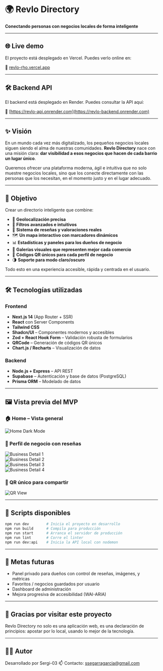 # 🌍 Revlo Directory

**Conectando personas con negocios locales de forma inteligente**

---

## 🌐 Live demo

El proyecto está desplegado en Vercel. Puedes verlo online en:

🔗 [revlo-rho.vercel.app](https://revlo-rho.vercel.app/)

---

## 🛠 Backend API

El backend está desplegado en Render. Puedes consultar la API aquí:

🔗 [https://revlo-api.onrender.com](https://revlo-backend.onrender.com)

---

## ✨ Visión

En un mundo cada vez más digitalizado, los pequeños negocios locales siguen siendo el alma de nuestras comunidades. **Revlo Directory** nace con una misión clara: **dar visibilidad a esos negocios que hacen de cada barrio un lugar único**.

Queremos ofrecer una plataforma moderna, ágil e intuitiva que no solo muestre negocios locales, sino que los conecte directamente con las personas que los necesitan, en el momento justo y en el lugar adecuado.

---

## 🎯 Objetivo

Crear un directorio inteligente que combine:

- 📍 **Geolocalización precisa**  
- 🧠 **Filtros avanzados e intuitivos**  
- 💬 **Sistema de reseñas y valoraciones reales**  
- 🗺️ **Un mapa interactivo con marcadores dinámicos**  
- 📊 **Estadísticas y paneles para los dueños de negocio**  
- 📸 **Galerías visuales que representen mejor cada comercio**  
- 📎 **Códigos QR únicos para cada perfil de negocio**  
- 🌗 **Soporte para modo claro/oscuro**

Todo esto en una experiencia accesible, rápida y centrada en el usuario.

---

## 🛠️ Tecnologías utilizadas

### Frontend

- **Next.js 14** (App Router + SSR)
- **React** con Server Components
- **Tailwind CSS**
- **Shadcn/UI** – Componentes modernos y accesibles
- **Zod + React Hook Form** – Validación robusta de formularios
- **QRCode** – Generación de códigos QR únicos
- **Chart.js / Recharts** – Visualización de datos

### Backend

- **Node.js + Express** – API REST 
- **Supabase** – Autenticación y base de datos (PostgreSQL)
- **Prisma ORM** – Modelado de datos 

---

## 🖼️ Vista previa del MVP

### 🏠 Home – Vista general  
![Home Dark Mode](https://github.com/user-attachments/assets/f3b5602d-b0a2-4e5c-84ba-3b8afb8e2915)

### 🏪 Perfil de negocio con reseñas  
![Business Detail 1](https://github.com/user-attachments/assets/042cdc98-4ce5-4450-83ee-ef4259f81f76)  
![Business Detail 2](https://github.com/user-attachments/assets/2bef87a0-d66b-4e95-adc9-97703d86943e)  
![Business Detail 3](https://github.com/user-attachments/assets/ff915a79-b8f4-4aed-9244-283ae846240e)  
![Business Detail 4](https://github.com/user-attachments/assets/cf749a74-cc7c-4cbc-96f1-02324e3af17c)

### 📲 QR único para compartir  
![QR View](https://github.com/user-attachments/assets/00c37e2e-96aa-40ab-8c5f-b74ec1b9a990)

---

## 📂 Scripts disponibles

```bash
npm run dev        # Inicia el proyecto en desarrollo
npm run build      # Compila para producción
npm run start      # Arranca el servidor de producción
npm run lint       # Corre el linter
npm run dev:api    # Inicia la API local con nodemon
```

---

## 📌 Metas futuras
- Panel privado para dueños con control de reseñas, imágenes, y métricas
- Favoritos / negocios guardados por usuario
- Dashboard de administración
- Mejora progresiva de accesibilidad (WAI-ARIA)

---

## 🙌 Gracias por visitar este proyecto
Revlo Directory no solo es una aplicación web, es una declaración de principios: apostar por lo local, usando lo mejor de la tecnología.

---

## 🧑‍💻 Autor
Desarrollado por Sergi-03
📫 Contacto: ssegarragarcia@gmail.com
